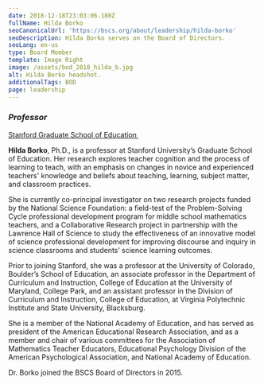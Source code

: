 ```yaml
---
date: 2018-12-18T23:03:06.180Z
fullName: Hilda Borko
seoCanonicalUrl: 'https://bscs.org/about/leadership/hilda-borko'
seoDescription: Hilda Borko serves on the Board of Directors.
seoLang: en-us
type: Board Member
template: Image Right
image: /assets/bod_2018_hilda_b.jpg
alt: Hilda Borko headshot.
additionalTags: BOD
page: leadership
---
```


### *Professor*
<a href="https://ed.stanford.edu/" target="_blank" rel="noopener noreferrer">Stanford Graduate School of Education&nbsp;<sup><i style="font-size: .65rem" class="fas fa-external-link-alt"></i></sup></a>

**Hilda Borko**, Ph.D., is a professor at Stanford University’s Graduate School of Education. Her research explores teacher cognition and the process of learning to teach, with an emphasis on changes in novice and experienced teachers' knowledge and beliefs about teaching, learning, subject matter, and classroom practices.

She is currently co-principal investigator on two research projects funded by the National Science Foundation: a field-test of the Problem-Solving Cycle professional development program for middle school mathematics teachers, and a Collaborative Research project in partnership with the Lawrence Hall of Science to study the effectiveness of an innovative model of science professional development for improving discourse and inquiry in science classrooms and students’ science learning outcomes.

Prior to joining Stanford, she was a professor at the University of Colorado, Boulder’s School of Education, an associate professor in the Department of Curriculum and Instruction, College of Education at the University of Maryland, College Park, and an assistant professor in the Division of Curriculum and Instruction, College of Education, at Virginia Polytechnic Institute and State University, Blacksburg.

She is a member of the National Academy of Education, and has served as president of the American Educational Research Association, and as a member and chair of various committees for the Association of Mathematics Teacher Educators, Educational Psychology Division of the American Psychological Association, and National Academy of Education.

Dr. Borko joined the BSCS Board of Directors in 2015.

